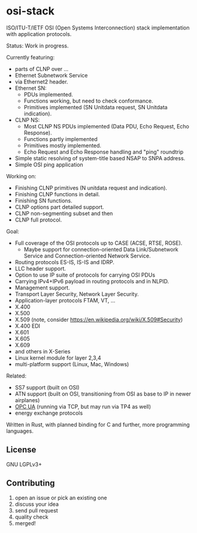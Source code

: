 # osi-stack

ISO/ITU-T/IETF OSI (Open Systems Interconnection) stack implementation with application protocols.

Status:  Work in progress.

Currently featuring:

* parts of CLNP over ...
* Ethernet Subnetwork Service
* via Ethernet2 header.
* Ethernet SN:
  * PDUs implemented.
  * Functions working, but need to check conformance.
  * Primitives implemented (SN Unitdata request, SN Unitdata indication).
* CLNP NS:
  * Most CLNP NS PDUs implemented (Data PDU, Echo Request, Echo Response).
  * Functions partly implemented
  * Primitives mostly implemented.
  * Echo Request and Echo Response handling and "ping" roundtrip
* Simple static resolving of system-title based NSAP to SNPA address.
* Simple OSI ping application

Working on:

* Finishing CLNP primitives (N unitdata request and indication).
* Finishing CLNP functions in detail.
* Finishing SN functions.
* CLNP options part detailed support.
* CLNP non-segmenting subset and then
* CLNP full protocol.

Goal:

* Full coverage of the OSI protocols up to CASE (ACSE, RTSE, ROSE).
  * Maybe support for connection-oriented Data Link/Subnetwork Service and Connection-oriented Network Service.
* Routing protocols ES-IS, IS-IS and IDRP.
* LLC header support.
* Option to use IP suite of protocols for carrying OSI PDUs
* Carrying IPv4+IPv6 payload in routing protocols and in NLPID.
* Management support.
* Transport Layer Security, Network Layer Security.
* Application-layer protocols FTAM, VT, ...
* X.400
* X.500
* X.509 (note, consider https://en.wikipedia.org/wiki/X.509#Security)
* X.400 EDI
* X.601
* X.605
* X.609
* and others in X-Series
* Linux kernel module for layer 2,3,4
* multi-platform support (Linux, Mac, Windows)

Related:

* SS7 support (built on OSI)
* ATN support (built on OSI, transitioning from OSI as base to IP in newer airplanes)
* [OPC UA](https://en.wikipedia.org/wiki/OPC_UA) (running via TCP, but may run via TP4 as well)
* energy exchange protocols

Written in Rust, with planned binding for C and further, more programming languages.

## License

GNU LGPLv3+

## Contributing

1. open an issue or pick an existing one
2. discuss your idea
3. send pull request
4. quality check
5. merged!
